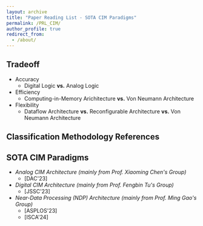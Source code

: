 ```yaml
---
layout: archive
title: "Paper Reading List - SOTA CIM Paradigms"
permalink: /PRL_CIM/
author_profile: true
redirect_from:
  - /about/
---
```


## **Tradeoff**
* Accuracy
  - Digital Logic **vs.** Analog Logic
* Efficiency
  - Computing-in-Memory Arichitecture **vs.** Von Neumann Architecture
* Flexibility
  - Dataflow Architecture **vs.** Reconfigurable Architecture **vs.** Von Neumann Architecture

## **Classification Methodology References**


## **SOTA CIM Paradigms**
* *Analog CIM Architecture (mainly from Prof. Xiaoming Chen's Group)*
  - [DAC'23]
* *Digital CIM Architecture (mainly from Prof. Fengbin Tu's Group)*
  - [JSSC'23]
* *Near-Data Processing (NDP) Architecture (mainly from Prof. Ming Gao's Group)*
  - [ASPLOS'23]
  - [ISCA'24]
